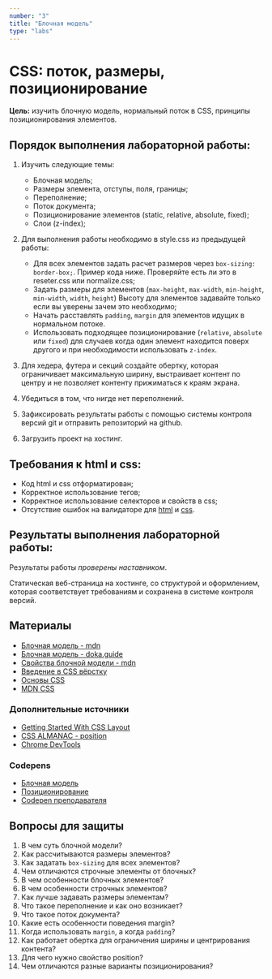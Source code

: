 ```yaml
---
number: "3"
title: "Блочная модель"
type: "labs"
---
```


# CSS: поток, размеры, позиционирование

**Цель:** изучить блочную модель, нормальный поток в CSS, принципы позиционирования элементов.

## Порядок выполнения лабораторной работы:

1. Изучить следующие темы:

   - Блочная модель;
   - Размеры элемента, отступы, поля, границы;
   - Переполнение;
   - Поток документа;
   - Позиционирование элементов (static, relative, absolute, fixed);
   - Слои (z-index);

1. Для выполнения работы необходимо в style.css из предыдущей работы:
    - Для всех элементов задать расчет размеров через `box-sizing: border-box;`. Пример кода ниже. Проверяйте есть ли это в reseter.css или normalize.css;
   - Задать размеры для элементов (`max-height`, `max-width`, `min-height`, `min-width`, `width`, `height`) Высоту для элементов задавайте только если вы уверены зачем это необходимо;
   - Начать расставлять `padding`, `margin` для элементов идущих в нормальном потоке.
   - Использовать подходящее позиционирование (`relative`, `absolute` или `fixed`) для случаев когда один элемент находится поверх другого и при необходимости использовать `z-index`.
1. Для хедера, футера и секций создайте обертку, которая ограничивает максимальную ширину, выстраивает контент по центру и не позволяет контенту прижиматься к краям экрана.
1. Убедиться в том, что нигде нет переполнений.
1. Зафиксировать результаты работы с помощью системы контроля версий git и отправить репозиторий на github.
1. Загрузить проект на хостинг.

## Требования к html и css:

- Код html и css отформатирован;
- Корректное использование тегов;
- Корректное использование селекторов и свойств в css;
- Отсутствие ошибок на валидаторе для [html](https://validator.w3.org/) и [css](https://jigsaw.w3.org/css-validator/).

## Результаты выполнения лабораторной работы:

Результаты работы _проверены наставником_.

Статическая веб-страница на хостинге, со структурой и оформлением, которая соответствует требованиям и сохранена в системе контроля версий.

## Материалы

- [Блочная модель - mdn](https://developer.mozilla.org/ru/docs/Learn/CSS/Building_blocks/The_box_model)
- [Блочная модель - doka.guide](https://doka.guide/css/box-model/)
- [Свойства блочной модели - mdn](https://developer.mozilla.org/ru/docs/Web/CSS/CSS_Box_Model)
- [Введение в CSS вёрстку](https://developer.mozilla.org/ru/docs/Learn/CSS/CSS_layout/Introduction)
- [Основы CSS](https://developer.mozilla.org/ru/docs/Learn/CSS)
- [MDN CSS](https://developer.mozilla.org/ru/docs/Web/CSS)

### Дополнительные источники

- [Getting Started With CSS Layout](https://www.smashingmagazine.com/2018/05/guide-css-layout/)
- [CSS ALMANAC - position](https://css-tricks.com/almanac/properties/p/position/)
- [Chrome DevTools](https://habr.com/ru/post/548898/)

### Codepens

- [Блочная модель](https://codepen.io/frontendmax/pen/EBvvLB)
- [Позиционирование](https://codepen.io/rohini-girase/pen/rNNJLKL)
- [Codepen преподавателя](https://codepen.io/slavaver/pen/eYrLYyK)

## Вопросы для защиты

1. В чем суть блочной модели?
1. Как рассчитываются размеры элементов?
1. Как задатать `box-sizing` для всех элементов?
1. Чем отличаются строчные элементы от блочных?
1. В чем особенности блочных элементов?
1. В чем особенности строчных элементов?
1. Как лучше задавать размеры элементам?
1. Что такое переполнение и как оно возникает?
1. Что такое поток документа?
1. Какие есть особенности поведения margin?
1. Когда использовать `margin`, а когда `padding`?
1. Как работает обертка для ограничения ширины и центрирования контента?
1. Для чего нужно свойство position?
1. Чем отличаются разные варианты позиционирования?


